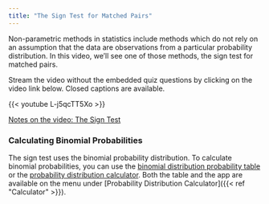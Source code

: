```yaml
---
title: "The Sign Test for Matched Pairs"
---
```


Non-parametric methods in statistics include methods which do not rely on an assumption that the data are observations from a particular probability distribution. In this video, we’ll see one of those methods, the sign test for matched pairs.

Stream the video without the embedded quiz questions by clicking on the video link below. Closed captions are available.

{{< youtube L-j5qcTT5Xo >}}

[Notes on the video: The Sign Test](../signtest-sta220.pdf)

### Calculating Binomial Probabilities

The sign test uses the binomial probability distribution. To calculate binomial probabilities, you can use the [binomial distribution probability table](../BinomialDistributionTable.pdf) or the [probability distribution calculator](https://rconnect.utstat.utoronto.ca/distributionalcalculator/). Both the table and the app are available on the menu under [Probability Distribution Calculator]({{< ref "Calculator" >}}).